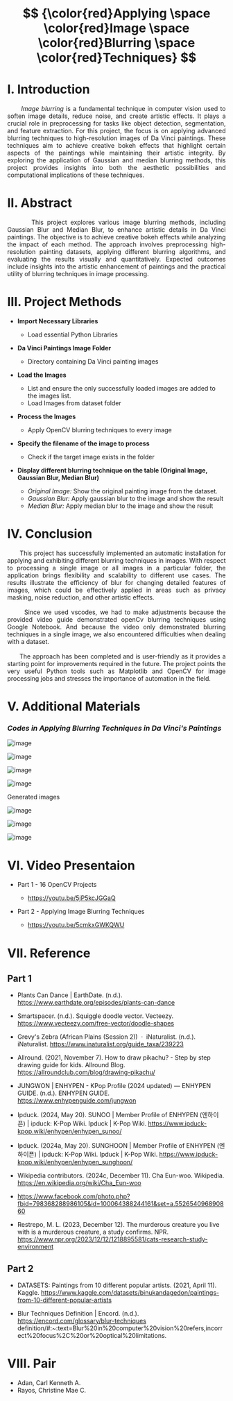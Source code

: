 
# <p align="center">**$$ {\color{red}Applying \space \color{red}Image \space \color{red}Blurring \space \color{red}Techniques} $$**</p>

# I. Introduction
*<div align="justify">&nbsp;&nbsp;&nbsp;&nbsp;&nbsp;&nbsp;Image blurring* is a fundamental technique in computer vision used to soften image details, reduce noise, and create artistic effects. It plays a crucial role in preprocessing for tasks like object detection, segmentation, and feature extraction. For this project, the focus is on applying advanced blurring techniques to high-resolution images of Da Vinci paintings. These techniques aim to achieve creative bokeh effects that highlight certain aspects of the paintings while maintaining their artistic integrity. By exploring the application of Gaussian and median blurring methods, this project provides insights into both the aesthetic possibilities and computational implications of these techniques.</div> 

# II. Abstract
<div align="justify">&nbsp;&nbsp;&nbsp;&nbsp;&nbsp;&nbsp; This project explores various image blurring methods, including Gaussian Blur and Median Blur, to enhance artistic details in Da Vinci paintings. The objective is to achieve creative bokeh effects while analyzing the impact of each method. The approach involves preprocessing high-resolution painting datasets, applying different blurring algorithms, and evaluating the results visually and quantitatively. Expected outcomes include insights into the artistic enhancement of paintings and the practical utility of blurring techniques in image processing.</div>


# III. Project Methods

- **Import Necessary Libraries**
  - Load essential Python Libraries

- **Da Vinci Paintings Image Folder**
  - Directory containing Da Vinci painting images

- **Load the Images**
  - List and ensure the only successfully loaded images are added to the images list.
  - Load Images from dataset folder

- **Process the Images**
  - Apply OpenCV blurring techniques to every image

- **Specify the filename of the image to process**
  - Check if the target image exists in the folder

- **Display different blurring technique on the table (Original Image, Gaussian Blur, Median Blur)**
  - *Original Image:* Show the original painting image from the dataset.
  - *Gaussian Blur:* Apply gaussian blur to the image and show the result
  - *Median Blur:* Apply median blur to the image and show the result

# IV. Conclusion

<div align="justify">&nbsp;&nbsp;&nbsp;&nbsp;&nbsp;&nbsp;This project has successfully implemented an automatic installation for applying and exhibiting different blurring techniques in images. With respect to processing a single image or all images in a particular folder, the application brings flexibility and scalability to different use cases. The results illustrate the efficiency of blur for changing detailed features of images, which could be effectively applied in areas such as privacy masking, noise reduction, and other artistic effects.</div> 

<br />
<div align="justify">&nbsp;&nbsp;&nbsp;&nbsp;&nbsp;&nbsp;Since we used vscodes, we had to make adjustments because the provided video guide demonstrated openCv blurring techniques using Google Notebook. And because the video only demonstrated blurring techniques in a single image, we also encountered difficulties when dealing with a dataset.</div>  
<br />
<div align="justify">&nbsp;&nbsp;&nbsp;&nbsp;&nbsp;&nbsp;The approach has been completed and is user-friendly as it provides a starting point for improvements required in the future. The project points the very useful Python tools such as Matplotlib and OpenCV for image processing jobs and stresses the importance of automation in the field.</div> 

# V. Additional Materials

### ***Codes in Applying Blurring Techniques in Da Vinci's Paintings***

![image](https://github.com/user-attachments/assets/65a6b14f-1dbc-424e-aff2-9820a2f100da)

![image](https://github.com/user-attachments/assets/cfbe64c1-997d-48e4-ac37-e5dee85f6e70)

![image](https://github.com/user-attachments/assets/d8da6b81-d92c-49bd-8009-a48e1ad1d271)

![image](https://github.com/user-attachments/assets/e32ec70a-e396-4680-b68f-25a519bc3610)

Generated images

![image](https://github.com/user-attachments/assets/37ee4e0e-6539-4e35-b5f7-1721100812cc)

![image](https://github.com/user-attachments/assets/ca082596-4765-4b2a-836e-ca42b25320f9)

![image](https://github.com/user-attachments/assets/5c8c21e7-fbfe-4944-a5d7-6c69f9c4c908)


# VI. Video Presentaion

- Part 1 - 16 OpenCV Projects
  * https://youtu.be/5jP5kcJGGaQ
    
- Part 2 - Applying Image Blurring Techniques
  * https://youtu.be/5cmkxGWKQWU

# VII. Reference

## Part 1

- Plants Can Dance | EarthDate. (n.d.). https://www.earthdate.org/episodes/plants-can-dance
  
- Smartspacer. (n.d.). Squiggle doodle vector. Vecteezy. https://www.vecteezy.com/free-vector/doodle-shapes
  
- Grevy's Zebra (African Plains (Session 2))  ·  iNaturalist. (n.d.). iNaturalist. https://www.inaturalist.org/guide_taxa/239223
  
- Allround. (2021, November 7). How to draw pikachu? - Step by step drawing guide for kids. Allround Blog. https://allroundclub.com/blog/drawing-pikachu/
  
- JUNGWON | ENHYPEN - KPop Profile (2024 updated) — ENHYPEN GUIDE. (n.d.). ENHYPEN GUIDE. https://www.enhypenguide.com/jungwon
  
- Ipduck. (2024, May 20). SUNOO | Member Profile of ENHYPEN (엔하이픈) | ipduck: K-Pop Wiki. Ipduck | K-Pop Wiki. https://www.ipduck-kpop.wiki/enhypen/enhypen_sunoo/
  
- Ipduck. (2024a, May 20). SUNGHOON | Member Profile of ENHYPEN (엔하이픈) | ipduck: K-Pop Wiki. Ipduck | K-Pop Wiki. https://www.ipduck-kpop.wiki/enhypen/enhypen_sunghoon/
  
- Wikipedia contributors. (2024c, December 11). Cha Eun-woo. Wikipedia. https://en.wikipedia.org/wiki/Cha_Eun-woo
  
- https://www.facebook.com/photo.php?fbid=798368288986105&id=100064388244161&set=a.552654096890860
  
- Restrepo, M. L. (2023, December 12). The murderous creature you live with is a murderous creature, a study confirms. NPR. https://www.npr.org/2023/12/12/1218895581/cats-research-study-environment


## Part 2
- DATASETS: Paintings from 10 different popular artists. (2021, April 11). Kaggle. https://www.kaggle.com/datasets/binukandagedon/paintings-from-10-different-popular-artists

- Blur Techniques Definition | Encord. (n.d.). https://encord.com/glossary/blur-techniques definition/#:~:text=Blur%20in%20computer%20vision%20refers,incorrect%20focus%2C%20or%20optical%20limitations.

# VIII. Pair
* Adan, Carl Kenneth A.
* Rayos, Christine Mae C. 

  
